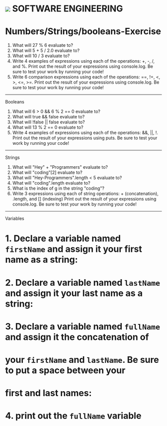 # ![](https://mztech.us/static/media/logo.6e78a34c.svg?__WB_REVISION__=6e78a34c8659e1ce1fb41bf8d34dbd64) SOFTWARE ENGINEERING


# Numbers/Strings/booleans-Exercise

1. What will 27 % 6 evaluate to?
2. What will 5 + 5 / 2.0 evaluate to?
3. What will 10 / 3 evaluate to?
4. Write 4 examples of expressions using each of the operations: +, -, /, and %. Print out the result of your expressions using console.log. Be sure to test your work by running your code!
5. Write 6 comparison expressions using each of the operations: ==, !=, <, >, <=, >=. Print out the result of your expressions using console.log. Be sure to test your work by running your code!
---------------------------------------------------------------------------
Booleans
1. What will 6 > 0 && 6 % 2 == 0 evaluate to?
2. What will true && false evaluate to?
3. What will !false || false evaluate to?
4. What will 13 % 2 == 0 evaluate to?
5. Write 4 examples of expressions using each of the operations: &&, ||, !. Print out the result of your expressions using puts. Be sure to test your work by running your code!
---------------------------------------------------------------------------
Strings
1. What will "Hey" + "Programmers" evaluate to?
2. What will "coding"[2] evaluate to?
3. What will "Hey-Programmers".length < 5 evaluate to?
4. What will "coding".length evaluate to?
5. What is the index of g in the string "coding"?
6. Write 3 expressions using each of string operations: + (concatenation), .length, and [] (indexing) Print out the result of your expressions using console.log. Be sure to test your work by running your code!
---------------------------------------------------------------------------
Variables

 # 1. Declare a variable named `firstName` and assign it your first name as a string:


# 2. Declare a variable named `lastName` and assign it your last name as a string:



# 3. Declare a variable named `fullName` and assign it the concatenation of
# your `firstName` and `lastName`. Be sure to put a space between your
# first and last names:


# 4. print out the `fullName` variable

